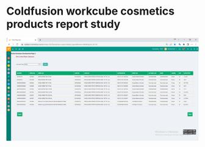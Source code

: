 # Coldfusion workcube cosmetics products report study

![Referans bir isim](/products_report_study.png)